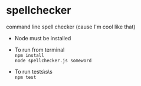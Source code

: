 # spellchecker
command line spell checker (cause I'm cool like that)

- Node must be installed

- To run from terminal  
`npm install`  
`node spellchecker.js someword`  

- To run tests\s\s  
`npm test`

